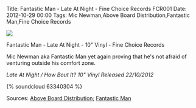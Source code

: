 Title: Fantastic Man - Late At Night - Fine Choice Records FCR001
Date: 2012-10-29 00:00
Tags: Mic Newman,Above Board Distribution,Fantastic Man,Fine Choice Records


![](/images/FCR001.jpg)

Fantastic Man - Late At Night - 10" Vinyl - Fine Choice Records

Mic Newman aka Fantastic Man yet again proving that he's not afraid of
venturing outside his comfort zone.

*Late At Night / How Bout It? 10" Vinyl*
*Released 22/10/2012*
 
{% soundcloud 63340304 %}
 
Sources: [Above Board Distribution](http://aboveboarddist.co.uk/fine-choice-records/FCR001); [Fantastic Man](http://soundcloud.com/fantastic-man/)

